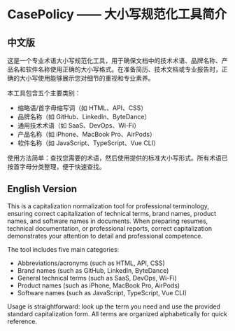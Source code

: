 # CasePolicy —— 大小写规范化工具简介

## 中文版

这是一个专业术语大小写规范化工具，用于确保文档中的技术术语、品牌名称、产品名和软件名称使用正确的大小写格式。在准备简历、技术文档或专业报告时，正确的大小写使用能够展示您对细节的重视和专业素养。

本工具包含五个主要类别：
- 缩略语/首字母缩写词（如 HTML、API、CSS）
- 品牌名称（如 GitHub、LinkedIn、ByteDance）
- 通用技术术语（如 SaaS、DevOps、Wi-Fi）
- 产品名称（如 iPhone、MacBook Pro、AirPods）
- 软件名称（如 JavaScript、TypeScript、Vue CLI）

使用方法简单：查找您需要的术语，然后使用提供的标准大小写形式。所有术语已按首字母分类整理，便于快速查找。

## English Version

This is a capitalization normalization tool for professional terminology, ensuring correct capitalization of technical terms, brand names, product names, and software names in documents. When preparing resumes, technical documentation, or professional reports, correct capitalization demonstrates your attention to detail and professional competence.

The tool includes five main categories:
- Abbreviations/acronyms (such as HTML, API, CSS)
- Brand names (such as GitHub, LinkedIn, ByteDance)
- General technical terms (such as SaaS, DevOps, Wi-Fi)
- Product names (such as iPhone, MacBook Pro, AirPods)
- Software names (such as JavaScript, TypeScript, Vue CLI)

Usage is straightforward: look up the term you need and use the provided standard capitalization form. All terms are organized alphabetically for quick reference.
